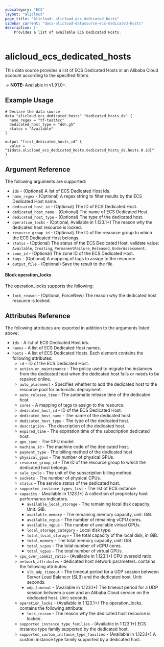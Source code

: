 ```yaml
---
subcategory: "ECS"
layout: "alicloud"
page_title: "Alicloud: alicloud_ecs_dedicated_hosts"
sidebar_current: "docs-alicloud-datasource-ecs-dedicated-hosts"
description: |-
    Provides a list of available ECS Dedicated Hosts.
---
```


# alicloud\_ecs\_dedicated\_hosts

This data source provides a list of ECS Dedicated Hosts in an Alibaba Cloud account according to the specified filters.
 
-> **NOTE:** Available in v1.91.0+.

## Example Usage

```
# Declare the data source
data "alicloud_ecs_dedicated_hosts" "dedicated_hosts_ds" {
  name_regex = "tf-testAcc"
  dedicated_host_type = "ddh.g5"
  status = "Available"
}

output "first_dedicated_hosts_id" {
  value = "${data.alicloud_ecs_dedicated_hosts.dedicated_hosts_ds.hosts.0.id}"
}
```

## Argument Reference

The following arguments are supported:

* `ids` - (Optional) A list of ECS Dedicated Host ids.
* `name_regex` - (Optional) A regex string to filter results by the ECS Dedicated Host name.
* `dedicated_host_id` - (Optional) The ID of ECS Dedicated Host.
* `dedicated_host_name` - (Optional) The name of ECS Dedicated Host.
* `dedicated_host_type` - (Optional) The type of the dedicated host.
* `operation_locks` - (Optional, Available in 1.123.1+) The reason why the dedicated host resource is locked.
* `resource_group_id` - (Optional) The ID of the resource group to which the ECS Dedicated Host belongs.
* `status` - (Optional) The status of the ECS Dedicated Host. validate value: `Available`, `Creating`, `PermanentFailure`, `Released`, `UnderAssessment`.
* `zone_id` - (Optional) The zone ID of the ECS Dedicated Host.
* `tags` - (Optional) A mapping of tags to assign to the resource.
* `output_file` - (Optional) Save the result to the file.

#### Block operation_locks

The operation_locks supports the following: 

* `lock_reason` - (Optional, ForceNew) The reason why the dedicated host resource is locked.

## Attributes Reference

The following attributes are exported in addition to the arguments listed above:

* `ids` -  A list of ECS Dedicated Host ids. 
* `names` -  A list of ECS Dedicated Host names.
* `hosts` - A list of ECS Dedicated Hosts. Each element contains the following attributes:
  * `id` - ID of the ECS Dedicated Host.
  * `action_on_maintenance` - The policy used to migrate the instances from the dedicated host when the dedicated host fails or needs to be repaired online.
  * `auto_placement` - Specifies whether to add the dedicated host to the resource pool for automatic deployment.
  * `auto_release_time` - The automatic release time of the dedicated host.
  * `cores` - A mapping of tags to assign to the resource.
  * `dedicated_host_id` - ID of the ECS Dedicated Host.
  * `dedicated_host_name` - The name of the dedicated host.
  * `dedicated_host_type` - The type of the dedicated host.
  * `description` - The description of the dedicated host.
  * `expired_time` - The expiration time of the subscription dedicated host.
  * `gpu_spec` - The GPU model.
  * `machine_id` - The machine code of the dedicated host.
  * `payment_type` - The billing method of the dedicated host.
  * `physical_gpus` - The number of physical GPUs.
  * `resource_group_id` - The ID of the resource group to which the dedicated host belongs.
  * `sale_cycle` - The unit of the subscription billing method.
  * `sockets` - The number of physical CPUs.
  * `status` - The service status of the dedicated host.
  * `supported_instance_types_list` - The list of ECS instance
  * `capacity` - (Available in 1.123.1+) A collection of proprietary host performance indicators.
    * `available_local_storage` - The remaining local disk capacity. Unit: GiB.
    * `available_memory` - The remaining memory capacity, unit: GiB.
    * `available_vcpus` - The number of remaining vCPU cores.
    * `available_vgpus` - The number of available virtual GPUs.
    * `local_storage_category` - Local disk type.
    * `total_local_storage` - The total capacity of the local disk, in GiB.
    * `total_memory` - The total memory capacity, unit: GiB.
    * `total_vcpus` - The total number of vCPU cores.
    * `total_vgpus` - The total number of virtual GPUs.
  * `cpu_over_commit_ratio` - (Available in 1.123.1+) CPU oversold ratio.
  * `network_attributes` - dedicated host network parameters. contains the following attributes:
    * `slb_udp_timeout` - The timeout period for a UDP session between Server Load Balancer (SLB) and the dedicated host. Unit: seconds.
    * `udp_timeout` - (Available in 1.123.1+) The timeout period for a UDP session between a user and an Alibaba Cloud service on the dedicated host. Unit: seconds.
  * `operation_locks` - (Available in 1.123.1+) The operation_locks. contains the following attribute:
    * `lock_reason` - The reason why the dedicated host resource is locked.
  * `supported_instance_type_families` - (Available in 1.123.1+) ECS instance type family supported by the dedicated host.
  * `supported_custom_instance_type_families` - (Available in 1.123.1+) A custom instance type family supported by a dedicated host.
  
   
    
